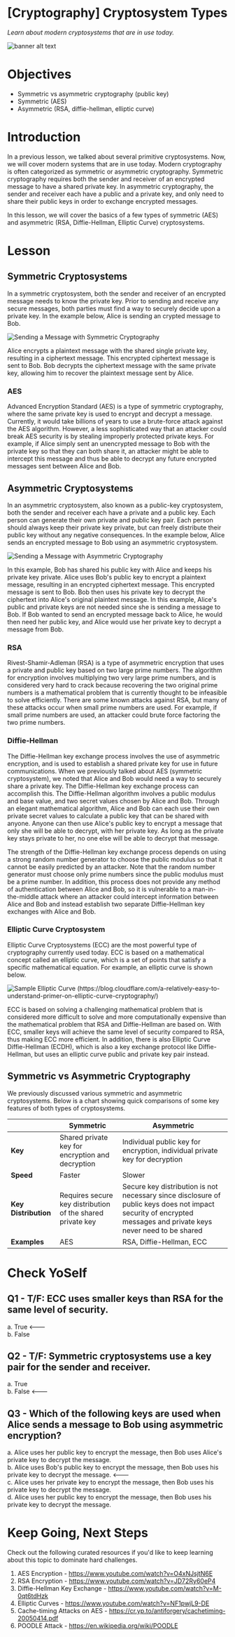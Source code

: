 # [Cryptography] Cryptosystem Types
*Learn about modern cryptosystems that are in use today.*

![banner alt text](.rsrc/banner.png)

# Objectives
- Symmetric vs asymmetric cryptography (public key)
- Symmetric (AES)
- Asymmetric (RSA, diffie-hellman, elliptic curve)

# Introduction
In a previous lesson, we talked about several primitive cryptosystems. Now, we will cover modern systems that are in use today. Modern cryptography is often categorized as symmetric or asymmetric cryptography. Symmetric cryptography requires both the sender and receiver of an encrypted message to have a shared private key. In asymmetric cryptography, the sender and receiver each have a public and a private key, and only need to share their public keys in order to exchange encrypted messages. 

In this lesson, we will cover the basics of a few types of symmetric (AES) and asymmetric (RSA, Diffie-Hellman, Elliptic Curve) cryptosystems. 

# Lesson
## Symmetric Cryptosystems

In a symmetric cryptosystem, both the sender and receiver of an encrypted message needs to know the private key. Prior to sending and receive any secure messages, both parties must find a way to securely decide upon a private key. In the example below, Alice is sending an crypted message to Bob. 

![Sending a Message with Symmetric Cryptography](.rsrc/symmetric-crypto.png)

Alice encrypts a plaintext message with the shared single private key, resulting in a ciphertext message. This encrypted ciphertext message is sent to Bob. Bob decrypts the ciphertext message with the same private key, allowing him to recover the plaintext message sent by Alice. 

### AES
Advanced Encryption Standard (AES) is a type of symmetric cryptography, where the same private key is used to encrypt and decrypt a message. Currently, it would take billions of years to use a brute-force attack against the AES algorithm. However, a less sophisticated way that an attacker could break AES security is by stealing improperly protected private keys. For example, if Alice simply sent an unencrypted message to Bob with the private key so that they can both share it, an attacker might be able to intercept this message and thus be able to decrypt any future encrypted messages sent between Alice and Bob. 

## Asymmetric Cryptosystems

In an asymmetric cryptosystem, also known as a public-key cryptosystem, both the sender and receiver each have a private and a public key. Each person can generate their own private and public key pair. Each person should always keep their private key private, but can freely distribute their public key without any negative consequences. In the example below, Alice sends an encrypted message to Bob using an asymmetric cryptosystem. 

![Sending a Message with Asymmetric Cryptography](.rsrc/asymmetric-crypto.png)

In this example, Bob has shared his public key with Alice and keeps his private key private. Alice uses Bob's public key to encrypt a plaintext message, resulting in an encrypted ciphertext message. This encrypted message is sent to Bob. Bob then uses his private key to decrypt the ciphertext into Alice's original plaintext message. In this example, Alice's public and private keys are not needed since she is sending a message to Bob. If Bob wanted to send an encrypted message back to Alice, he would then need her public key, and Alice would use her private key to decrypt a message from Bob. 

### RSA
Rivest-Shamir-Adleman (RSA) is a type of asymmetric encryption that uses a private and public key based on two large prime numbers. The algorithm for encryption involves multiplying two very large prime numbers, and is considered very hard to crack because recovering the two original prime numbers is a mathematical problem that is currently thought to be infeasible to solve efficiently. There are some known attacks against RSA, but many of these attacks occur when small prime numbers are used. For example, if small prime numbers are used, an attacker could brute force factoring the two prime numbers. 

### Diffie-Hellman
The Diffie-Hellman key exchange process involves the use of asymmetric encryption, and is used to establish a shared private key for use in future communications. When we previously talked about AES (symmetric cryptosystem), we noted that Alice and Bob would need a way to securely share a private key. The Diffie-Hellman key exchange process can accomplish this. The Diffie-Hellman algorithm involves a public modulus and base value, and two secret values chosen by Alice and Bob. Through an elegant mathematical algorithm, Alice and Bob can each use their own private secret values to calculate a public key that can be shared with anyone. Anyone can then use Alice's public key to encrypt a message that only she will be able to decrypt, with her private key. As long as the private key stays private to her, no one else will be able to decrypt that message.

The strength of the Diffie-Hellman key exchange process depends on using a strong random number generator to choose the public modulus so that it cannot be easily predicted by an attacker. Note that the random number generator must choose only prime numbers since the public modulus must be a prime number. In addition, this process does not provide any method of authentication between Alice and Bob, so it is vulnerable to a man-in-the-middle attack where an attacker could intercept information between Alice and Bob and instead establish two separate Diffie-Hellman key exchanges with Alice and Bob. 

### Elliptic Curve Cryptosystem
Elliptic Curve Cryptosystems (ECC) are the most powerful type of cryptography currently used today. ECC is based on a mathematical concept called an elliptic curve, which is a set of points that satisfy a specific mathematical equation. For example, an elliptic curve is shown below. 


![Sample Elliptic Curve (https://blog.cloudflare.com/a-relatively-easy-to-understand-primer-on-elliptic-curve-cryptography/)](.rsrc/elliptic-curve.png)

ECC is based on solving a challenging mathematical problem that is considered more difficult to solve and more computationally expensive than the mathematical problem that RSA and Diffie-Hellman are based on. With ECC, smaller keys will achieve the same level of security compared to RSA, thus making ECC more efficient. In addition, there is also Elliptic Curve Diffie-Hellman (ECDH), which is also a key exchange protocol like Diffie-Hellman, but uses an elliptic curve public and private key pair instead. 

## Symmetric vs Asymmetric Cryptography
We previously discussed various symmetric and asymmetric cryptosystems. Below is a chart showing quick comparisons of some key features of both types of cryptosystems.

|                       |Symmetric                                                  |Asymmetric|
|-----------------------|-----------------------------------------------------------|----------|
|**Key**                |Shared private key for encryption and decryption           |Individual public key for encryption, individual private key for decryption|
|**Speed**              |Faster                                                     |Slower|
|**Key Distribution**   |Requires secure key distribution of the shared private key |Secure key distribution is not necessary since disclosure of public keys does not impact security of encrypted messages and private keys never need to be shared|
|**Examples**           |AES                                                        |RSA, Diffie-Hellman, ECC|


# Check YoSelf
## Q1 - T/F: ECC uses smaller keys than RSA for the same level of security.  
a. True <---<br>
b. False <br>

## Q2 - T/F: Symmetric cryptosystems use a key pair for the sender and receiver. 
a. True <br>
b. False <---<br>

## Q3 - Which of the following keys are used when Alice sends a message to Bob using asymmetric encryption? 
a. Alice uses her public key to encrypt the message, then Bob uses Alice's private key to decrypt the message. <br>
b. Alice uses Bob's public key to encrypt the message, then Bob uses his private key to decrypt the message. <---<br>
c. Alice uses her private key to encrypt the message, then Bob uses his private key to decrypt the message. <br>
d. Alice uses her public key to encrypt the message, then Bob uses his private key to decrypt the message. <br>

# Keep Going, Next Steps
Check out the following curated resources if you'd like to keep learning about this topic to dominate hard challenges.

1. AES Encryption - https://www.youtube.com/watch?v=O4xNJsjtN6E
2. RSA Encryption - https://www.youtube.com/watch?v=JD72Ry60eP4
3. Diffie-Hellman Key Exchange - https://www.youtube.com/watch?v=M-0qt6tdHzk
4. Elliptic Curves - https://www.youtube.com/watch?v=NF1pwjL9-DE
5. Cache-timing Attacks on AES - https://cr.yp.to/antiforgery/cachetiming-20050414.pdf
6. POODLE Attack - https://en.wikipedia.org/wiki/POODLE
